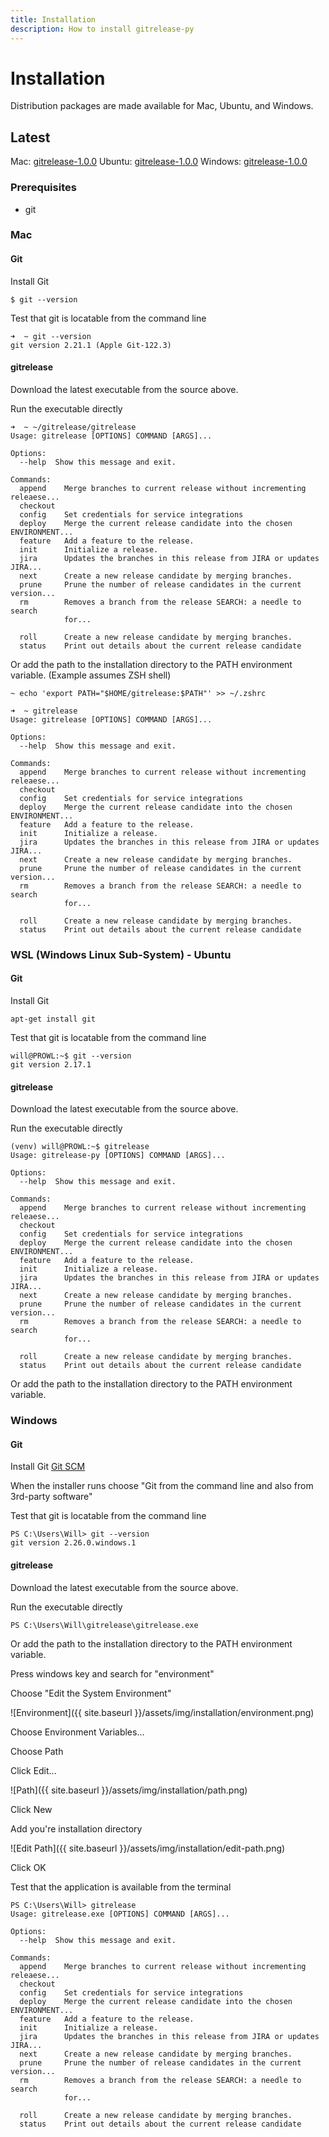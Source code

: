 ```yaml
---
title: Installation
description: How to install gitrelease-py
---
```


# Installation
Distribution packages are made available for Mac, Ubuntu, and Windows.

## Latest
Mac: [gitrelease-1.0.0](https://gitrelease-py.s3-us-west-1.amazonaws.com/mac/1.0.0/gitrelease)
Ubuntu: [gitrelease-1.0.0](https://gitrelease-py.s3-us-west-1.amazonaws.com/ubuntu/1.0.0/gitrelease)
Windows: [gitrelease-1.0.0](https://gitrelease-py.s3-us-west-1.amazonaws.com/windows/1.0.0/gitrelease.exe)

### Prerequisites
* git

### Mac
#### Git
Install Git
```
$ git --version
```

Test that git is locatable from the command line
```
➜  ~ git --version
git version 2.21.1 (Apple Git-122.3)
```

#### gitrelease
Download the latest executable from the source above.

Run the executable directly
 
```
➜  ~ ~/gitrelease/gitrelease
Usage: gitrelease [OPTIONS] COMMAND [ARGS]...

Options:
  --help  Show this message and exit.

Commands:
  append    Merge branches to current release without incrementing releaese...
  checkout
  config    Set credentials for service integrations
  deploy    Merge the current release candidate into the chosen ENVIRONMENT...
  feature   Add a feature to the release.
  init      Initialize a release.
  jira      Updates the branches in this release from JIRA or updates JIRA...
  next      Create a new release candidate by merging branches.
  prune     Prune the number of release candidates in the current version...
  rm        Removes a branch from the release SEARCH: a needle to search
            for...

  roll      Create a new release candidate by merging branches.
  status    Print out details about the current release candidate
``` 

Or add the path to the installation directory to the PATH environment variable.
(Example assumes ZSH shell)

```
~ echo 'export PATH="$HOME/gitrelease:$PATH"' >> ~/.zshrc
```

```
➜  ~ gitrelease
Usage: gitrelease [OPTIONS] COMMAND [ARGS]...

Options:
  --help  Show this message and exit.

Commands:
  append    Merge branches to current release without incrementing releaese...
  checkout
  config    Set credentials for service integrations
  deploy    Merge the current release candidate into the chosen ENVIRONMENT...
  feature   Add a feature to the release.
  init      Initialize a release.
  jira      Updates the branches in this release from JIRA or updates JIRA...
  next      Create a new release candidate by merging branches.
  prune     Prune the number of release candidates in the current version...
  rm        Removes a branch from the release SEARCH: a needle to search
            for...

  roll      Create a new release candidate by merging branches.
  status    Print out details about the current release candidate
```
 
### WSL (Windows Linux Sub-System) - Ubuntu
#### Git
Install Git

```
apt-get install git
```

Test that git is locatable from the command line
```
will@PROWL:~$ git --version
git version 2.17.1
```
#### gitrelease
Download the latest executable from the source above.

Run the executable directly
```
(venv) will@PROWL:~$ gitrelease
Usage: gitrelease-py [OPTIONS] COMMAND [ARGS]...

Options:
  --help  Show this message and exit.

Commands:
  append    Merge branches to current release without incrementing releaese...
  checkout
  config    Set credentials for service integrations
  deploy    Merge the current release candidate into the chosen ENVIRONMENT...
  feature   Add a feature to the release.
  init      Initialize a release.
  jira      Updates the branches in this release from JIRA or updates JIRA...
  next      Create a new release candidate by merging branches.
  prune     Prune the number of release candidates in the current version...
  rm        Removes a branch from the release SEARCH: a needle to search
            for...

  roll      Create a new release candidate by merging branches.
  status    Print out details about the current release candidate
```

Or add the path to the installation directory to the PATH environment variable.

### Windows
#### Git
Install Git [Git SCM](https://git-scm.com/download/)

When the installer runs choose "Git from the command line and also from 3rd-party software"

Test that git is locatable from the command line
```
PS C:\Users\Will> git --version
git version 2.26.0.windows.1
```
#### gitrelease
Download the latest executable from the source above.

Run the executable directly
 
`PS C:\Users\Will\gitrelease\gitrelease.exe`
 
Or add the path to the installation directory to the PATH environment variable.

Press windows key and search for "environment"

Choose "Edit the System Environment"

![Environment]({{ site.baseurl }}/assets/img/installation/environment.png)

Choose Environment Variables...

Choose Path

Click Edit...

![Path]({{ site.baseurl }}/assets/img/installation/path.png)

Click New

Add you're installation directory

![Edit Path]({{ site.baseurl }}/assets/img/installation/edit-path.png)

Click OK

Test that the application is available from the terminal

```
PS C:\Users\Will> gitrelease
Usage: gitrelease.exe [OPTIONS] COMMAND [ARGS]...

Options:
  --help  Show this message and exit.

Commands:
  append    Merge branches to current release without incrementing releaese...
  checkout
  config    Set credentials for service integrations
  deploy    Merge the current release candidate into the chosen ENVIRONMENT...
  feature   Add a feature to the release.
  init      Initialize a release.
  jira      Updates the branches in this release from JIRA or updates JIRA...
  next      Create a new release candidate by merging branches.
  prune     Prune the number of release candidates in the current version...
  rm        Removes a branch from the release SEARCH: a needle to search
            for...

  roll      Create a new release candidate by merging branches.
  status    Print out details about the current release candidate
```